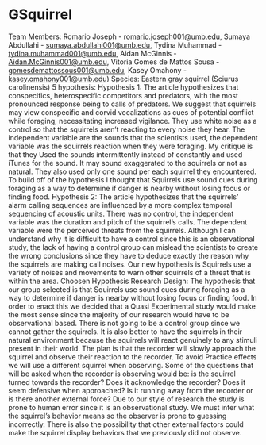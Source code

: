 # GSquirrel
Team Members: Romario Joseph - romario.joseph001@umb.edu, Sumaya Abdullahi - sumaya.abdullahi001@umb.edu, Tydina Muhammad - tydina.muhammad001@umb.edu, Aidan McGinnis - Aidan.McGinnis001@umb.edu, Vitoria Gomes de Mattos Sousa - gomesdemattossous001@umb.edu, Kasey Omahony - kasey.omahony001@umb.edu)
Species: Eastern gray squirrel (Sciurus carolinensis)
5 hypothesis:
Hypothesis 1: The article hypothesizes that conspecifics, heterospecific competitors and predators, with the most pronounced response being to calls of predators. We suggest that squirrels may view conspecific and corvid vocalizations as cues of potential conflict while foraging, necessitating increased vigilance. They use white noise as a control so that the squirrels aren’t reacting to every noise they hear. The independent variable are the sounds that the scientists used, the dependent variable was the squirrels reaction when they were foraging. My critique is that they Used the sounds intermittently instead of constantly and used iTunes for the sound. It may sound exaggerated to the squirrels or not as natural. They also used only one sound per each squirrel they encountered. To build off of the hypothesis I thought that Squirrels use sound cues during foraging as a way to determine if danger is nearby without losing focus or finding food. 
Hypothesis 2: The article hypothesizes that the squirrels’ alarm calling sequences are influenced by a more complex temporal sequencing of acoustic units. There was no control, the independent variable was the duration and pitch of the squirrel’s calls. The dependent variable were the perceived threats from the squirrels. Although I can understand why it is difficult to have a control since this is an observational study, the lack of having a control group can mislead the scientists to create the wrong conclusions since they have to deduce exactly the reason why the squirrels are making call noises. Our new hypothesis is Squirrels use a variety of noises and movements to warn other squirrels of a threat that is within the area.
Choosen Hypothesis Research Design: The hypothesis that our group selected is that Squirrels use sound cues during foraging as a way to determine if danger is nearby without losing focus or finding food. In order to enact this we decided that a Quasi Experimental study would make the most sense since the majority of our research would have to be observational based. There is not going to be a control group since we cannot gather the squirrels. It is also better to have the squirrels in their natural environment because the squirrels will react genuinely to any stimuli present in their world. The plan is that the recorder will slowly approach the squirrel and observe their reaction to the recorder. To avoid Practice effects we will use a different squirrel when observing. Some of the questions that will be asked when the recorder is observing would be: is the squirrel turned towards the recorder? Does it acknowledge the recorder? Does it seem defensive when approached? Is it running away from the recorder or is there another external force? Due to our style of research the study is prone to human error since it is an observational study. We must infer what the squirrel’s behavior means so the observer is prone to guessing incorrectly. There is also the possibility that other external factors could make the squirrel display behaviors that we previously did not observe. 

